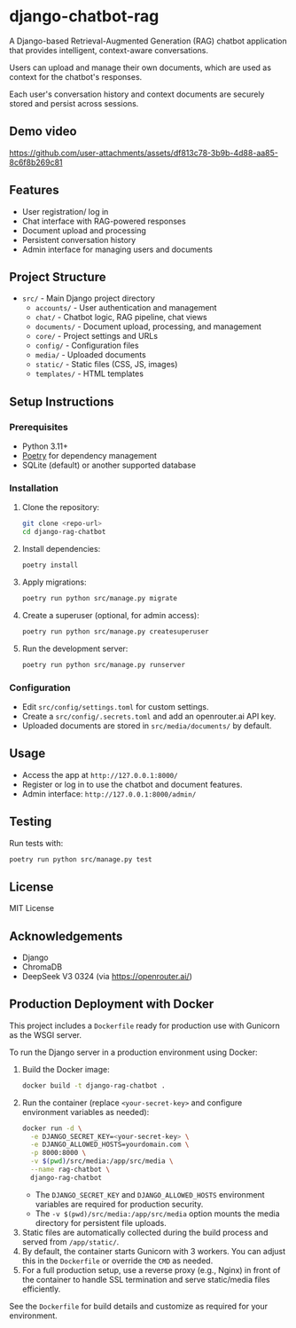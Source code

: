 # django-chatbot-rag

A Django-based Retrieval-Augmented Generation (RAG) chatbot application that provides intelligent, context-aware conversations.

Users can upload and manage their own documents, which are used as context for the chatbot's responses.

Each user's conversation history and context documents are securely stored and persist across sessions.

## Demo video

https://github.com/user-attachments/assets/df813c78-3b9b-4d88-aa85-8c6f8b269c81

## Features

- User registration/ log in
- Chat interface with RAG-powered responses
- Document upload and processing
- Persistent conversation history
- Admin interface for managing users and documents

## Project Structure

- `src/` - Main Django project directory
  - `accounts/` - User authentication and management
  - `chat/` - Chatbot logic, RAG pipeline, chat views
  - `documents/` - Document upload, processing, and management
  - `core/` - Project settings and URLs
  - `config/` - Configuration files
  - `media/` - Uploaded documents
  - `static/` - Static files (CSS, JS, images)
  - `templates/` - HTML templates

## Setup Instructions

### Prerequisites

- Python 3.11+
- [Poetry](https://python-poetry.org/) for dependency management
- SQLite (default) or another supported database

### Installation

1. Clone the repository:
   ```bash
   git clone <repo-url>
   cd django-rag-chatbot
   ```
2. Install dependencies:
   ```bash
   poetry install
   ```
3. Apply migrations:
   ```bash
   poetry run python src/manage.py migrate
   ```
4. Create a superuser (optional, for admin access):
   ```bash
   poetry run python src/manage.py createsuperuser
   ```
5. Run the development server:
   ```bash
   poetry run python src/manage.py runserver
   ```

### Configuration

- Edit `src/config/settings.toml` for custom settings.
- Create a `src/config/.secrets.toml` and add an openrouter.ai API key.
- Uploaded documents are stored in `src/media/documents/` by default.

## Usage

- Access the app at `http://127.0.0.1:8000/`
- Register or log in to use the chatbot and document features.
- Admin interface: `http://127.0.0.1:8000/admin/`

## Testing

Run tests with:

```bash
poetry run python src/manage.py test
```

## License

MIT License

## Acknowledgements

- Django
- ChromaDB
- DeepSeek V3 0324 (via https://openrouter.ai/)

## Production Deployment with Docker

This project includes a `Dockerfile` ready for production use with Gunicorn as the WSGI server.

To run the Django server in a production environment using Docker:

1. Build the Docker image:
   ```bash
   docker build -t django-rag-chatbot .
   ```
2. Run the container (replace `<your-secret-key>` and configure environment variables as needed):
   ```bash
   docker run -d \
     -e DJANGO_SECRET_KEY=<your-secret-key> \
     -e DJANGO_ALLOWED_HOSTS=yourdomain.com \
     -p 8000:8000 \
     -v $(pwd)/src/media:/app/src/media \
     --name rag-chatbot \
     django-rag-chatbot
   ```
   - The `DJANGO_SECRET_KEY` and `DJANGO_ALLOWED_HOSTS` environment variables are required for production security.
   - The `-v $(pwd)/src/media:/app/src/media` option mounts the media directory for persistent file uploads.
3. Static files are automatically collected during the build process and served from `/app/static/`.
4. By default, the container starts Gunicorn with 3 workers. You can adjust this in the `Dockerfile` or override the `CMD` as needed.
5. For a full production setup, use a reverse proxy (e.g., Nginx) in front of the container to handle SSL termination and serve static/media files efficiently.

See the `Dockerfile` for build details and customize as required for your environment.
